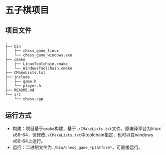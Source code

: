 # 五子棋项目

## 项目文件

```
.
├── bin
│   ├── chess_game_linux
│   └── chess_game_windows.exe
├── cmake
│   ├── LinuxToolchain.cmake
│   └── WindowsToolchain.cmake
├── CMakeLists.txt
├── include
│   ├── game.h
│   └── player.h
├── README.md
└── src
    └── chess.cpp
```

## 运行方式

- 构建：项目基于`cmake`构建，基于`./CMakeLists.txt`文件。原编译平台为linux x86-64，但修改`./CMakeLists.txt`中toolchain指定，也可以在windows x86-64上运行。
- 运行：二进制文件为`./bin/chess_game_*platform*`，可直接运行。